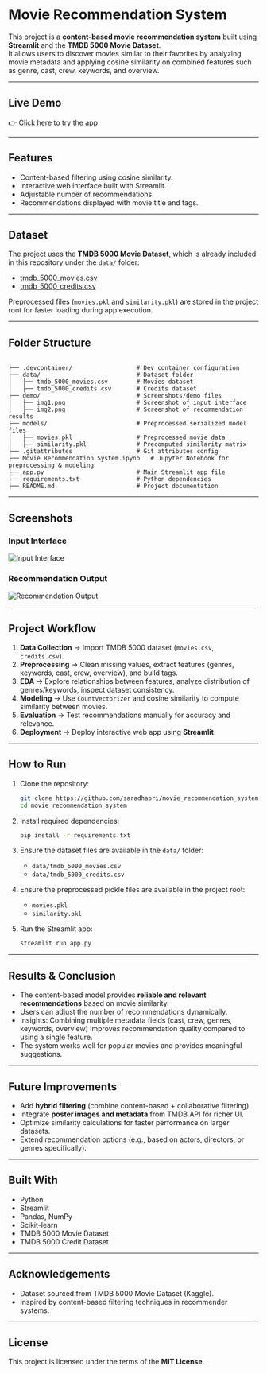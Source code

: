 # Movie Recommendation System

This project is a **content-based movie recommendation system** built using **Streamlit** and the **TMDB 5000 Movie Dataset**.  
It allows users to discover movies similar to their favorites by analyzing movie metadata and applying cosine similarity on combined features such as genre, cast, crew, keywords, and overview.

---

## Live Demo

👉 [Click here to try the app](https://movie-recommender-system7.streamlit.app/)

---

## Features
- Content-based filtering using cosine similarity.
- Interactive web interface built with Streamlit.
- Adjustable number of recommendations.
- Recommendations displayed with movie title and tags.

---

## Dataset

The project uses the **TMDB 5000 Movie Dataset**, which is already included in this repository under the `data/` folder:

- [tmdb_5000_movies.csv](data/tmdb_5000_movies.csv)  
- [tmdb_5000_credits.csv](data/tmdb_5000_credits.csv)  

Preprocessed files (`movies.pkl` and `similarity.pkl`) are stored in the project root for faster loading during app execution.

---

## Folder Structure

```

├── .devcontainer/                  # Dev container configuration
├── data/                           # Dataset folder
│   ├── tmdb_5000_movies.csv        # Movies dataset
│   ├── tmdb_5000_credits.csv       # Credits dataset
├── demo/                           # Screenshots/demo files
│   ├── img1.png                    # Screenshot of input interface
│   ├── img2.png                    # Screenshot of recommendation results
├── models/                         # Preprocessed serialized model files
│   ├── movies.pkl                  # Preprocessed movie data
│   ├── similarity.pkl              # Precomputed similarity matrix
├── .gitattributes                  # Git attributes config
├── Movie Recommendation System.ipynb   # Jupyter Notebook for preprocessing & modeling
├── app.py                          # Main Streamlit app file
├── requirements.txt                # Python dependencies
├── README.md                       # Project documentation

````

---

## Screenshots

### Input Interface
![Input Interface](demo/img1.png)

### Recommendation Output
![Recommendation Output](demo/img2.png)

---

## Project Workflow

1. **Data Collection** → Import TMDB 5000 dataset (`movies.csv`, `credits.csv`).  
2. **Preprocessing** → Clean missing values, extract features (genres, keywords, cast, crew, overview), and build tags.  
3. **EDA** → Explore relationships between features, analyze distribution of genres/keywords, inspect dataset consistency.  
4. **Modeling** → Use `CountVectorizer` and cosine similarity to compute similarity between movies.  
5. **Evaluation** → Test recommendations manually for accuracy and relevance.  
6. **Deployment** → Deploy interactive web app using **Streamlit**.

---

## How to Run

1. Clone the repository:
   ```bash
   git clone https://github.com/saradhapri/movie_recommendation_system.git
   cd movie_recommendation_system
   ````

2. Install required dependencies:

   ```bash
   pip install -r requirements.txt
   ```

3. Ensure the dataset files are available in the `data/` folder:

   * `data/tmdb_5000_movies.csv`
   * `data/tmdb_5000_credits.csv`

4. Ensure the preprocessed pickle files are available in the project root:

   * `movies.pkl`
   * `similarity.pkl`

5. Run the Streamlit app:

   ```bash
   streamlit run app.py
   ```

---

## Results & Conclusion

* The content-based model provides **reliable and relevant recommendations** based on movie similarity.
* Users can adjust the number of recommendations dynamically.
* Insights: Combining multiple metadata fields (cast, crew, genres, keywords, overview) improves recommendation quality compared to using a single feature.
* The system works well for popular movies and provides meaningful suggestions.

---

## Future Improvements

* Add **hybrid filtering** (combine content-based + collaborative filtering).
* Integrate **poster images and metadata** from TMDB API for richer UI.
* Optimize similarity calculations for faster performance on larger datasets.
* Extend recommendation options (e.g., based on actors, directors, or genres specifically).

---

## Built With

* Python
* Streamlit
* Pandas, NumPy
* Scikit-learn
* TMDB 5000 Movie Dataset
* TMDB 5000 Credit Dataset

---

## Acknowledgements

* Dataset sourced from TMDB 5000 Movie Dataset (Kaggle).
* Inspired by content-based filtering techniques in recommender systems.

---

## License

This project is licensed under the terms of the **MIT License**.

